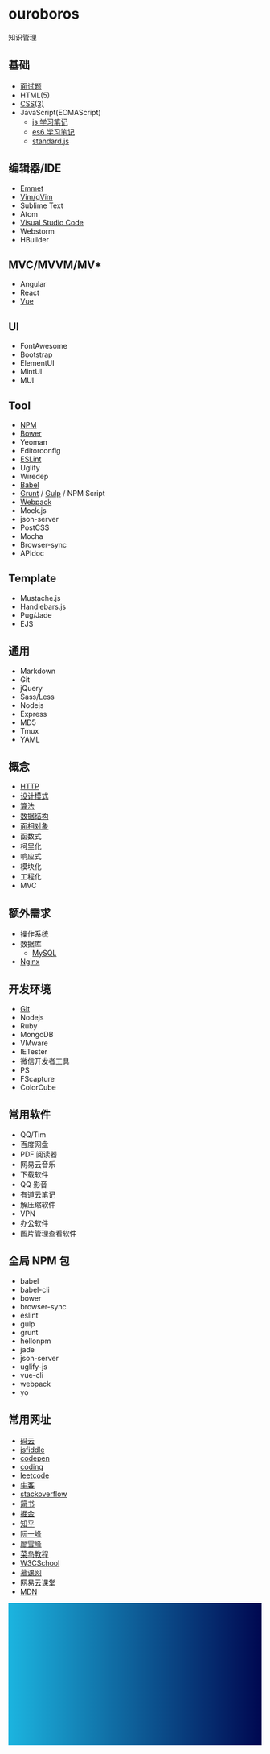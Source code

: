 # ouroboros

知识管理

## 基础

-   [面试题](/docs/audition.md)
-   HTML(5)
-   [CSS(3)](/docs/css/index.md)
-   JavaScript(ECMAScript)
    -   [js 学习笔记](/docs/js/es5/index.md)
    -   [es6 学习笔记](/docs/js/es6/index.md)
    -   [standard.js](/docs/js/standard.md)

## 编辑器/IDE

-   [Emmet](/docs/editor/emmet.md)
-   [Vim/gVim](/docs/editor/vim.md)
-   Sublime Text
-   Atom
-   [Visual Studio Code](/docs/editor/vscode.md)
-   Webstorm
-   HBuilder

## MVC/MVVM/MV\*

-   Angular
-   React
-   [Vue](/docs/vue/index.md)

## UI

-   FontAwesome
-   Bootstrap
-   ElementUI
-   MintUI
-   MUI

## Tool

-   [NPM](https://www.npmjs.com/)
-   [Bower](/docs/tools/bower.md)
-   Yeoman
-   Editorconfig
-   [ESLint](/docs/tools/eslint.md)
-   Uglify
-   Wiredep
-   [Babel](/docs/tools/babel.md)
-   [Grunt](/docs/tools/grunt.md) / [Gulp](/docs/tools/gulp.md) / NPM Script
-   [Webpack](/docs/tools/webpack.md)
-   Mock.js
-   json-server
-   PostCSS
-   Mocha
-   Browser-sync
-   APIdoc

## Template

-   Mustache.js
-   Handlebars.js
-   Pug/Jade
-   EJS

## 通用

-   Markdown
-   Git
-   jQuery
-   Sass/Less
-   Nodejs
-   Express
-   MD5
-   Tmux
-   YAML

## 概念

-   [HTTP](/docs/http/index.md)
-   [设计模式](/docs/pattern/index.md)
-   [算法](/docs/algorithm/index.md)
-   [数据结构](/docs/structure/index.md)
-   [面相对象](/docs/oo/index.md)
-   函数式
-   柯里化
-   响应式
-   模块化
-   工程化
-   MVC

## 额外需求

-   操作系统
-   数据库
    -   [MySQL](/docs/mysql/index.md)
-   [Nginx](docs/nginx/index.md)

## 开发环境

-   [Git](docs/git/index.md)
-   Nodejs
-   Ruby
-   MongoDB
-   VMware
-   IETester
-   微信开发者工具
-   PS
-   FScapture
-   ColorCube

## 常用软件

-   QQ/Tim
-   百度网盘
-   PDF 阅读器
-   网易云音乐
-   下载软件
-   QQ 影音
-   有道云笔记
-   解压缩软件
-   VPN
-   办公软件
-   图片管理查看软件

## 全局 NPM 包

-   babel
-   babel-cli
-   bower
-   browser-sync
-   eslint
-   gulp
-   grunt
-   hellonpm
-   jade
-   json-server
-   uglify-js
-   vue-cli
-   webpack
-   yo

## 常用网址

-   [码云](https://gitee.com/)
-   [jsfiddle](https://jsfiddle.net/user/dashboard/fiddles/)
-   [codepen](https://codepen.io/)
-   [coding](https://coding.net/)
-   [leetcode](https://leetcode-cn.com/)
-   [牛客](https://www.nowcoder.com/)
-   [stackoverflow](https://stackoverflow.com/)
-   [简书](https://www.jianshu.com/)
-   [掘金](https://juejin.im/)
-   [知乎](https://www.zhihu.com/)
-   [阮一峰](http://www.ruanyifeng.com/blog/)
-   [廖雪峰](https://liaoxuefeng.com/)
-   [菜鸟教程](http://www.runoob.com/)
-   [W3CSchool](http://www.w3school.com.cn/)
-   [慕课网](https://www.imooc.com/)
-   [网易云课堂](https://study.163.com/)
-   [MDN](https://developer.mozilla.org/zh-CN/)

![cool-background](/images/cool-background.png)
